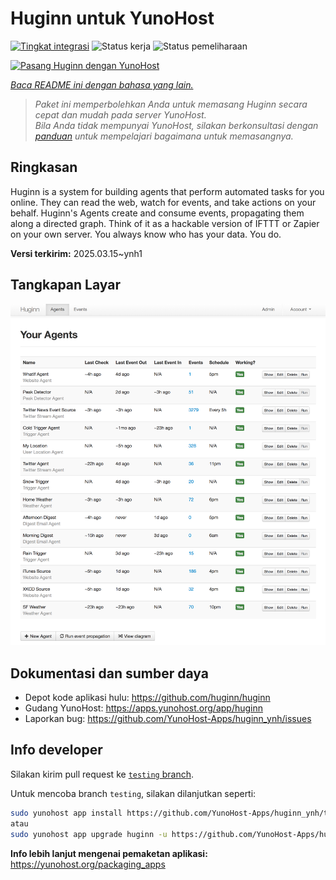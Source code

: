 <!--
N.B.: README ini dibuat secara otomatis oleh <https://github.com/YunoHost/apps/tree/master/tools/readme_generator>
Ini TIDAK boleh diedit dengan tangan.
-->

# Huginn untuk YunoHost

[![Tingkat integrasi](https://apps.yunohost.org/badge/integration/huginn)](https://ci-apps.yunohost.org/ci/apps/huginn/)
![Status kerja](https://apps.yunohost.org/badge/state/huginn)
![Status pemeliharaan](https://apps.yunohost.org/badge/maintained/huginn)

[![Pasang Huginn dengan YunoHost](https://install-app.yunohost.org/install-with-yunohost.svg)](https://install-app.yunohost.org/?app=huginn)

*[Baca README ini dengan bahasa yang lain.](./ALL_README.md)*

> *Paket ini memperbolehkan Anda untuk memasang Huginn secara cepat dan mudah pada server YunoHost.*  
> *Bila Anda tidak mempunyai YunoHost, silakan berkonsultasi dengan [panduan](https://yunohost.org/install) untuk mempelajari bagaimana untuk memasangnya.*

## Ringkasan

Huginn is a system for building agents that perform automated tasks for you online. They can read the web, watch for events, and take actions on your behalf. Huginn's Agents create and consume events, propagating them along a directed graph. Think of it as a hackable version of IFTTT or Zapier on your own server. You always know who has your data. You do.

**Versi terkirim:** 2025.03.15~ynh1

## Tangkapan Layar

![Tangkapan Layar pada Huginn](./doc/screenshots/your-agents.png)

## Dokumentasi dan sumber daya

- Depot kode aplikasi hulu: <https://github.com/huginn/huginn>
- Gudang YunoHost: <https://apps.yunohost.org/app/huginn>
- Laporkan bug: <https://github.com/YunoHost-Apps/huginn_ynh/issues>

## Info developer

Silakan kirim pull request ke [`testing` branch](https://github.com/YunoHost-Apps/huginn_ynh/tree/testing).

Untuk mencoba branch `testing`, silakan dilanjutkan seperti:

```bash
sudo yunohost app install https://github.com/YunoHost-Apps/huginn_ynh/tree/testing --debug
atau
sudo yunohost app upgrade huginn -u https://github.com/YunoHost-Apps/huginn_ynh/tree/testing --debug
```

**Info lebih lanjut mengenai pemaketan aplikasi:** <https://yunohost.org/packaging_apps>
